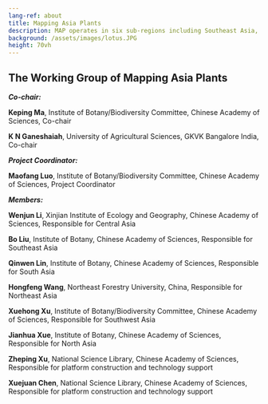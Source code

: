 ```yaml
---
lang-ref: about
title: Mapping Asia Plants
description: MAP operates in six sub-regions including Southeast Asia, South Asia, and Northeast Asia etc. Currently, each sub-region has built species databases. At Asia scale, vascular plants species database at genus level. 
background: /assets/images/lotus.JPG
height: 70vh
---
```


## The Working Group of Mapping Asia Plants

  ***Co-chair:***
  
  **Keping Ma**, Institute of Botany/Biodiversity Committee, Chinese Academy of Sciences, Co-chair
  
  **K N Ganeshaiah**, University of Agricultural Sciences, GKVK Bangalore India, Co-chair
  
  ***Project Coordinator:***
  
  **Maofang Luo**, Institute of Botany/Biodiversity Committee, Chinese Academy of Sciences, Project Coordinator

  ***Members:***
  
  **Wenjun Li**, Xinjian Institute of Ecology and Geography, Chinese Academy of Sciences, Responsible for Central Asia
          
  **Bo Liu**, Institute of Botany, Chinese Academy of Sciences, Responsible for Southeast Asia
          
  **Qinwen Lin**, Institute of Botany, Chinese Academy of Sciences, Responsible for South Asia
          
  **Hongfeng Wang**, Northeast Forestry University, China, Responsible for Northeast Asia
          
  **Xuehong Xu**, Institute of Botany/Biodiversity Committee, Chinese Academy of Sciences, Responsible for Southwest Asia
          
  **Jianhua Xue**, Institute of Botany, Chinese Academy of Sciences, Responsible for North Asia
          
  **Zheping Xu**, National Science Library, Chinese Academy of Sciences, Responsible for platform construction and technology support
          
  **Xuejuan Chen**, National Science Library, Chinese Academy of Sciences, Responsible for platform construction and technology support


